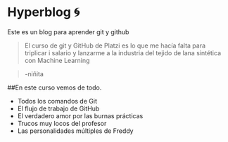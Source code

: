 # Hyperblog :cyclone:
Este es un blog para aprender git y github 
> El curso de git y GitHub de Platzi es lo que me hacía falta para triplicar i salario y lanzarme a la industria del tejido de lana sintética con Machine Learning

>-niñita 

##En este curso vemos de todo. 
* Todos los comandos de Git 
* El flujo de trabajo de GitHub
* El verdadero amor por las burnas prácticas
* Trucos muy locos del profesor 
* Las personalidades múltiples de Freddy
